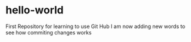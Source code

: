 # hello-world
First Repository for learning to use Git Hub
I am now adding new words to see how commiting changes works
